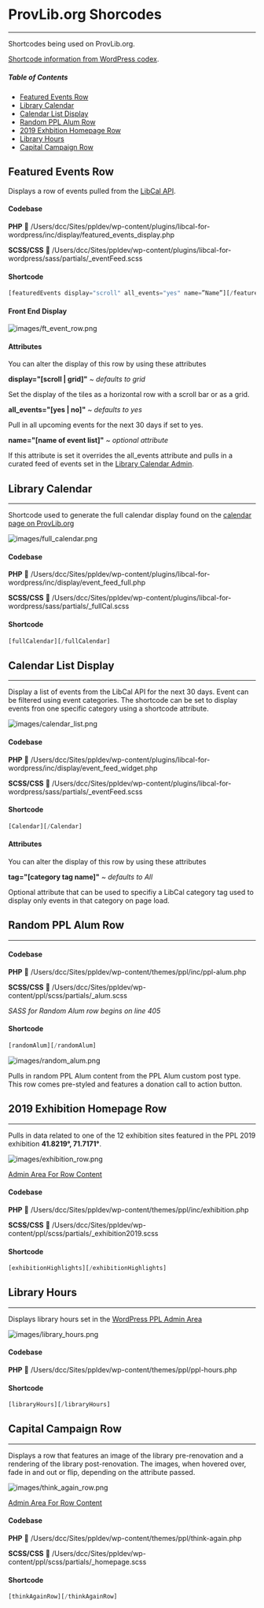 # ProvLib.org Shorcodes
---
Shortcodes being used on ProvLib.org.

[Shortcode information from WordPress codex](https://codex.wordpress.org/Shortcode).

##### Table of Contents
- [Featured Events Row](##Featured%20Events%20Row)
- [Library Calendar](##Library%20Calendar)
- [Calendar List Display](##Calendar%20List%20Display)
- [Random PPL Alum Row](##Random%20PPL%20Alum%20Row)
- [2019 Exhbition Homepage Row](##2019%20Exhibition%20Homepage%20Row)
- [Library Hours](##Library%20Hours)
- [Capital Campaign Row](##Capital%20Campaign%20Row)

## Featured Events Row

Displays a row of events pulled from the [LibCal API](https://provlib.libcal.com/admin/api).

#### Codebase
**PHP** :file_folder: /Users/dcc/Sites/ppldev/wp-content/plugins/libcal-for-wordpress/inc/display/featured_events_display.php

**SCSS/CSS** :file_folder: /Users/dcc/Sites/ppldev/wp-content/plugins/libcal-for-wordpress/sass/partials/_eventFeed.scss



#### Shortcode
```php
[featuredEvents display="scroll" all_events="yes" name=”Name”][/featuredEvents]
```


#### Front End Display
![images/ft_event_row.png](images/ft_event_row.png)


#### Attributes
You can alter the display of this row by using these attributes

**display="[scroll | grid]"** _~ defaults to grid_

Set the display of the tiles as a horizontal row with a scroll bar or as a grid.

**all_events="[yes | no]"** _~ defaults to yes_

Pull in all upcoming events for the next 30 days if set to yes.

**name="[name of event list]"** _~ optional attribute_

If this attribute is set it overrides the all_events attribute and pulls in a curated feed of events set in the [Library Calendar Admin](https://www.provlib.org/wp-admin/admin.php?page=edit-feature-events).

## Library Calendar
---
Shortcode used to generate the full calendar display found on the [calendar page on ProvLib.org](https://www.provlib.org/calendar)

![images/full_calendar.png](images/full_calendar.png)

#### Codebase
**PHP** :file_folder: /Users/dcc/Sites/ppldev/wp-content/plugins/libcal-for-wordpress/inc/display/event_feed_full.php

**SCSS/CSS** :file_folder: /Users/dcc/Sites/ppldev/wp-content/plugins/libcal-for-wordpress/sass/partials/_fullCal.scss

#### Shortcode
```php
[fullCalendar][/fullCalendar]
```

## Calendar List Display
---
Display a list of events from the LibCal API for the next 30 days. Event can be filtered using event categories.  The shortcode can be set to display events fron one specific category using a shortcode attribute.

![images/calendar_list.png](images/calendar_list.png)

#### Codebase
**PHP** :file_folder: /Users/dcc/Sites/ppldev/wp-content/plugins/libcal-for-wordpress/inc/display/event_feed_widget.php

**SCSS/CSS** :file_folder: /Users/dcc/Sites/ppldev/wp-content/plugins/libcal-for-wordpress/sass/partials/_eventFeed.scss

#### Shortcode
```php
[Calendar][/Calendar]
```

#### Attributes
You can alter the display of this row by using these attributes

**tag="[category tag name]"** _~ defaults to All_

Optional attribute that can be used to specifiy a LibCal category tag used to display only events in that category on page load.

## Random PPL Alum Row
---

#### Codebase
**PHP** :file_folder: /Users/dcc/Sites/ppldev/wp-content/themes/ppl/inc/ppl-alum.php

**SCSS/CSS** :file_folder: /Users/dcc/Sites/ppldev/wp-content/ppl/scss/partials/_alum.scss

_SASS for Random Alum row begins on line 405_

#### Shortcode

```php
[randomAlum][/randomAlum]
```
![images/random_alum.png](images/random_alum.png)


Pulls in random PPL Alum content from the PPL Alum custom post type. This row comes pre-styled and features a donation call to action button.

## 2019 Exhibition Homepage Row
---
Pulls in data related to one of the 12 exhibition sites featured in the PPL 2019 exhibition **41.8219&deg;, 71.7171&deg;**.

![images/exhibition_row.png](images/exhibition_row.png)

[Admin Area For Row Content](https://www.provlib.org/wp-admin/admin.php?page=exhibition-homepage-row-settings)

#### Codebase
**PHP** :file_folder: /Users/dcc/Sites/ppldev/wp-content/themes/ppl/inc/exhibition.php

**SCSS/CSS** :file_folder: /Users/dcc/Sites/ppldev/wp-content/ppl/scss/partials/_exhibition2019.scss

#### Shortcode
```php
[exhibitionHighlights][/exhibitionHighlights]
```

## Library Hours
---

Displays library hours set in the [WordPress PPL Admin Area](https://www.provlib.org/wp-admin/options-general.php?page=site_settings)

![images/library_hours.png](images/library_hours.png)

#### Codebase
**PHP** :file_folder:  /Users/dcc/Sites/ppldev/wp-content/themes/ppl/ppl-hours.php

#### Shortcode

```php
[libraryHours][/libraryHours]
```
## Capital Campaign Row
---
Displays a row that features an image of the library pre-renovation and a rendering of the library post-renovation. The images, when hovered over, fade in and out or flip, depending on the attribute passed.

![images/think_again_row.png](images/think_again_row.png)

[Admin Area For Row Content](https://dev-ppldev.pantheonsite.io/wp-admin/admin.php?page=think-again-row-settings)


#### Codebase
**PHP** :file_folder: /Users/dcc/Sites/ppldev/wp-content/themes/ppl/think-again.php

**SCSS/CSS** :file_folder: /Users/dcc/Sites/ppldev/wp-content/ppl/scss/partials/_homepage.scss



#### Shortcode
```php
[thinkAgainRow][/thinkAgainRow]
```
